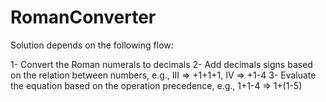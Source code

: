 # RomanConverter

Solution depends on the following flow:

1- Convert the Roman numerals to decimals 
2- Add decimals signs based on the relation between numbers, e.g., III => +1+1+1, IV => +1-4
3- Evaluate the equation based on the operation precedence, e.g., 1+1-4 => 1+(1-5)
